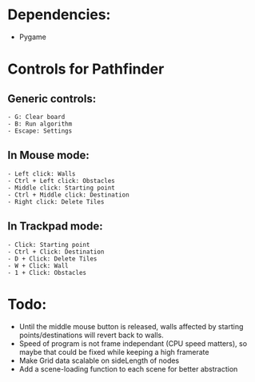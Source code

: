 # Dependencies:
- Pygame

# Controls for Pathfinder
## Generic controls:
    - G: Clear board
    - B: Run algorithm
    - Escape: Settings
## In Mouse mode:
    - Left click: Walls
    - Ctrl + Left click: Obstacles
    - Middle click: Starting point
    - Ctrl + Middle click: Destination
    - Right click: Delete Tiles
## In Trackpad mode:
    - Click: Starting point
    - Ctrl + Click: Destination
    - D + Click: Delete Tiles
    - W + Click: Wall
    - 1 + Click: Obstacles

# Todo:
- Until the middle mouse button is released, walls affected by starting points/destinations will revert back to walls.
- Speed of program is not frame independant (CPU speed matters), so maybe that could be fixed while keeping a high framerate
- Make Grid data scalable on sideLength of nodes
- Add a scene-loading function to each scene for better abstraction